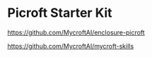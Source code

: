 # Picroft Starter Kit

https://github.com/MycroftAI/enclosure-picroft

https://github.com/MycroftAI/mycroft-skills